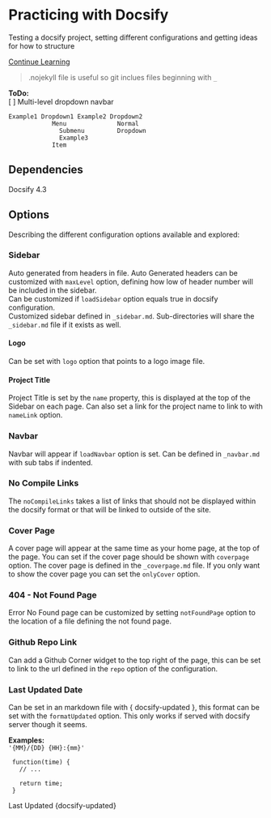 # Practicing with Docsify

Testing a docsify project, setting different configurations and getting ideas for how to structure

[Continue Learning](https://docsify.js.org/#/plugins)

> .nojekyll file is useful so git inclues files beginning with `_`  

**ToDo:**  
[ ] Multi-level dropdown navbar

```
Example1 Dropdown1 Example2 Dropdown2
            Menu              Normal
              Submenu         Dropdown
              Example3
            Item
```


## Dependencies
Docsify 4.3


## Options
Describing the different configuration options available and explored:

### Sidebar
 Auto generated from headers in file. Auto Generated headers can be customized with `maxLevel` option, defining how low of header number will be included in the sidebar.  
  Can be customized if `loadSidebar` option equals true in docsify configuration.  
  Customized sidebar defined in `_sidebar.md`. Sub-directories will share the `_sidebar.md` file if it exists as well.

#### Logo
  Can be set with `logo` option that points to a logo image file.

#### Project Title
  Project Title is set by the `name` property, this is displayed at the top of the Sidebar on each page. Can also set a link for the project name to link to with `nameLink` option.

### Navbar
  Navbar will appear if `loadNavbar` option is set. Can be defined in `_navbar.md` with sub tabs if indented.

### No Compile Links
  The `noCompileLinks` takes a list of links that should not be displayed within the docsify format or that will be linked to outside of the site.

### Cover Page
  A cover page will appear at the same time as your home page, at the top of the page. You can set if the cover page should be shown with `coverpage` option. The cover page is defined in the `_coverpage.md` file.
 If you only want to show the cover page you can set the `onlyCover` option.

### 404 - Not Found Page
  Error No Found page can be customized by setting `notFoundPage` option to the location of a file defining the not found page.

### Github Repo Link
  Can add a Github Corner widget to the top right of the page, this can be set to link to the url defined in the `repo` option of the configuration.

### Last Updated Date
  Can be set in an markdown file with \{ docsify-updated \}, this format can be set with the `formatUpdated` option. This only works if served with docsify server though it seems.

**Examples:**  
 ```'{MM}/{DD} {HH}:{mm}'```

 ```
  function(time) {
    // ...

    return time;
  }
 ```


Last Updated {docsify-updated}
